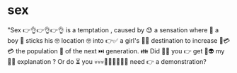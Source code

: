 # sex

"Sex 👉👌👉👌👉👌 is a temptation ,
caused by 😓 a sensation 
where 🤷 a boy 🏻 sticks his 🤓 location 🤓
into 👉✅ a girl's 👱‍♀️ destination 
to increase 👏💳💳 the population 
👥 of the next ⏭️ generation. 👪
Did 🏿👏 you 👉 get 💪👽 my 🌽🥕 explanation ? 
Or do ⏳ you 💀💀💀🤟😀🤟😀🤟😀 need 👉 a demonstration?
